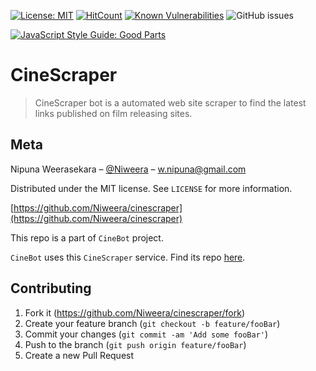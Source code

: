  [![License: MIT](https://img.shields.io/badge/License-MIT-yellow.svg)](https://opensource.org/licenses/MIT)
[![HitCount](http://hits.dwyl.io/Niweera/cinescraper.svg)](http://hits.dwyl.io/Niweera/cinescraper)
[![Known Vulnerabilities](https://snyk.io//test/github/Niweera/cinescraper/badge.svg?targetFile=package.json)](https://snyk.io//test/github/Niweera/cinescraper?targetFile=package.json)
![GitHub issues](https://img.shields.io/github/issues/Niweera/cinescraper)

[![JavaScript Style Guide: Good Parts](https://img.shields.io/badge/code%20style-goodparts-brightgreen.svg?style=flat)](https://github.com/dwyl/goodparts "JavaScript The Good Parts")


# CineScraper

> CineScraper bot is a automated web site scraper to find the latest links published on film releasing sites.


## Meta

Nipuna Weerasekara – [@Niweera](https://twitter.com/Niweera) – w.nipuna@gmail.com

Distributed under the MIT license. See `LICENSE` for more information.

[https://github.com/Niweera/cinescraper](https://github.com/Niweera/cinescraper)

This repo is a part of `CineBot` project.

`CineBot` uses this `CineScraper` service. Find its repo [here](https://github.com/Niweera/cinebot).

## Contributing

1. Fork it (<https://github.com/Niweera/cinescraper/fork>)
2. Create your feature branch (`git checkout -b feature/fooBar`)
3. Commit your changes (`git commit -am 'Add some fooBar'`)
4. Push to the branch (`git push origin feature/fooBar`)
5. Create a new Pull Request

<!-- Markdown link & img dfn's -->
